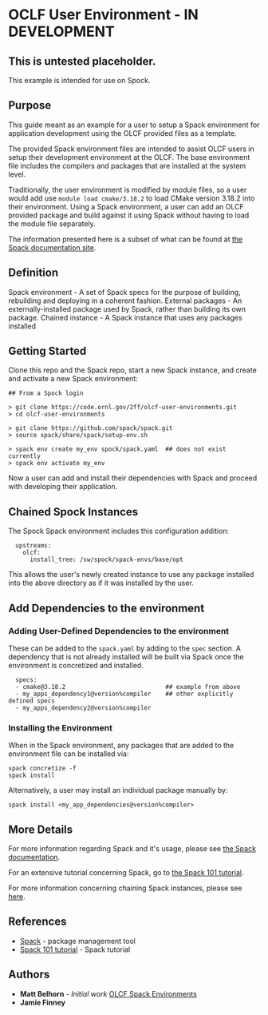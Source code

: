 # OCLF User Environment - IN DEVELOPMENT

## This is untested placeholder.

This example is intended for use on Spock.

## Purpose

This guide meant as an example for a user to setup a Spack environment for application development using the OLCF 
provided files as a template.

The provided Spack environment files are intended to assist OLCF users in setup their development environment at the 
OLCF.  The base environment file includes the compilers and packages that are installed at the system level.

Traditionally, the user environment is modified by module files, so a user would add use  ``module load cmake/3.18.2`` to 
load CMake version 3.18.2 into their environment.  Using a Spack environment, a user can add an OLCF provided package
and build against it using Spack without having to load the module file separately.

The information presented here is a subset of what can be found at [the Spack documentation site](https://spack.readthedocs.io/).

## Definition

Spack environment - A set of Spack specs for the purpose of building, rebuilding and deploying in a coherent fashion.
External packages - An externally-installed package used by Spack, rather than building its own package.
Chained instance - A Spack instance that uses any packages installed 

## Getting Started

Clone this repo and the Spack repo, start a new Spack instance, and create and activate a new Spack environment:

```
## From a Spock login

> git clone https://code.ornl.gov/2ff/olcf-user-environments.git
> cd olcf-user-environments

> git clone https://github.com/spack/spack.git
> source spack/share/spack/setup-env.sh

> spack env create my_env spock/spack.yaml  ## does not exist currently
> spack env activate my_env
```

Now a user can add and install their dependencies with Spack and proceed with developing their application.

## Chained Spock Instances

The Spock Spack environment includes this configuration addition:

```
  upstreams:
    olcf:
      install_tree: /sw/spock/spack-envs/base/opt
```

This allows the user's newly created instance to use any package installed into the above directory as if it was
installed by the user.

## Add Dependencies to the environment

### Adding User-Defined Dependencies to the environment

These can be added to the `spack.yaml` by adding to the `spec` section.  A dependency that is not already installed
will be built via Spack once the environment is concretized and installed.

```
  specs:
  - cmake@3.18.2                            ## example from above
  - my_apps_dependency1@version%compiler    ## other explicitly defined specs
  - my_apps_dependency2@version%compiler
```

### Installing the Environment

When in the Spack environment, any packages that are added to the environment file can be installed via:

```
spack concretize -f
spack install
```

Alternatively, a user may install an individual package manually by:

```
spack install <my_app_dependencies@version%compiler>
```

## More Details

For more information regarding Spack and it's usage, please see [the Spack documentation](https://spack.readthedocs.io/).

For an extensive tutorial concerning Spack, go to [the Spack 101 tutorial](https://spack-tutorial.readthedocs.io/en/latest/).

For more information concerning chaining Spack instances, please see [here](https://spack.readthedocs.io/en/latest/chain.html#chaining-spack-installations).

## References
* [Spack](https://spack.readthedocs.io/) - package management tool
* [Spack 101 tutorial](https://spack-tutorial.readthedocs.io/en/latest/) - Spack tutorial

## Authors
* **Matt Belhorn** - *Initial work* [OLCF Spack Environments](https://github.com/mpbelhorn/olcf-spack-environments)
* **Jamie Finney**
